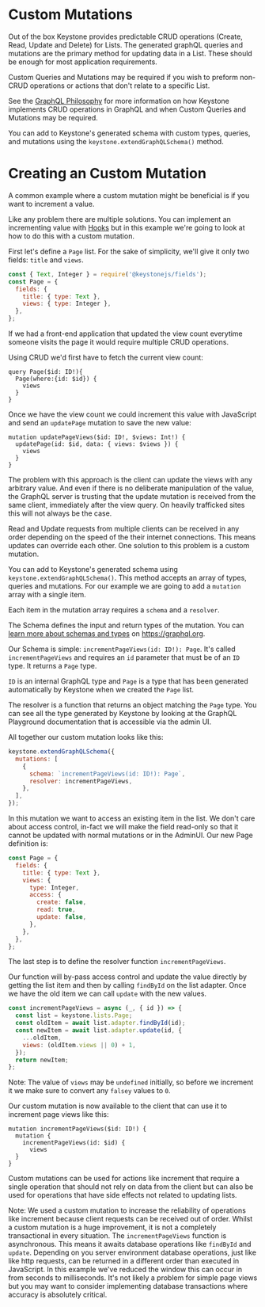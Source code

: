 <!--[meta]
section: guides
title: Custom Mutations
subSection: advanced
[meta]-->

# Custom Mutations

Out of the box Keystone provides predictable CRUD operations (Create, Read, Update and Delete) for Lists. The generated graphQL queries and mutations are the primary method for updating data in a List. These should be enough for most application requirements.

Custom Queries and Mutations may be required if you wish to preform non-CRUD operations or actions that don't relate to a specific List.

See the [GraphQL Philosophy](/guides/graphql-philosophy) for more information on how Keystone implements CRUD operations in GraphQL and when Custom Queries and Mutations may be required.

You can add to Keystone's generated schema with custom types, queries, and mutations using the `keystone.extendGraphQLSchema()` method.

# Creating an Custom Mutation

A common example where a custom mutation might be beneficial is if you want to increment a value.

Like any problem there are multiple solutions. You can implement an incrementing value with [Hooks](/guides/hooks) but in this example we're going to look at how to do this with a custom mutation.

First let's define a `Page` list. For the sake of simplicity, we'll give it only two fields: `title` and `views`.

```js
const { Text, Integer } = require('@keystonejs/fields');
const Page = {
  fields: {
    title: { type: Text },
    views: { type: Integer },
  },
};
```

If we had a front-end application that updated the view count everytime someone visits the page it would require multiple CRUD operations.

Using CRUD we'd first have to fetch the current view count:

```
query Page($id: ID!){
  Page(where:{id: $id}) {
    views
  }
}
```

Once we have the view count we could increment this value with JavaScript and send an `updatePage` mutation to save the new value:

```
mutation updatePageViews($id: ID!, $views: Int!) {
  updatePage(id: $id, data: { views: $views }) {
    views
  }
}
```

The problem with this approach is the client can update the views with any arbitrary value. And even if there is no deliberate manipulation of the value, the GraphQL server is trusting that the update mutation is received from the same client, immediately after the view query. On heavily trafficked sites this will not always be the case.

Read and Update requests from multiple clients can be received in any order depending on the speed of the their internet connections. This means updates can override each other. One solution to this problem is a custom mutation.

You can add to Keystone's generated schema using `keystone.extendGraphQLSchema()`. This method accepts an array of types, queries and mutations. For our example we are going to add a `mutation` array with a single item.

Each item in the mutation array requires a `schema` and a `resolver`.

The Schema defines the input and return types of the mutation. You can [learn more about schemas and types](https://graphql.org/learn/schema/) on <https://graphql.org>.

Our Schema is simple: `incrementPageViews(id: ID!): Page`. It's called `incrementPageViews` and requires an `id` parameter that must be of an `ID` type. It returns a `Page` type.

`ID` is an internal GraphQL type and `Page` is a type that has been generated automatically by Keystone when we created the `Page` list.

The resolver is a function that returns an object matching the `Page` type. You can see all the type generated by Keystone by looking at the GraphQL Playground documentation that is accessible via the admin UI.

All together our custom mutation looks like this:

```js
keystone.extendGraphQLSchema({
  mutations: [
    {
      schema: `incrementPageViews(id: ID!): Page`,
      resolver: incrementPageViews,
    },
  ],
});
```

In this mutation we want to access an existing item in the list. We don't care about access control, in-fact we will make the field read-only so that it cannot be updated with normal mutations or in the AdminUI. Our new Page definition is:

```js
const Page = {
  fields: {
    title: { type: Text },
    views: {
      type: Integer,
      access: {
        create: false,
        read: true,
        update: false,
      },
    },
  },
};
```

The last step is to define the resolver function `incrementPageViews`.

Our function will by-pass access control and update the value directly by getting the list item and then by calling `findById` on the list adapter. Once we have the old item we can call `update` with the new values.

```js
const incrementPageViews = async (_, { id }) => {
  const list = keystone.lists.Page;
  const oldItem = await list.adapter.findById(id);
  const newItem = await list.adapter.update(id, {
    ...oldItem,
    views: (oldItem.views || 0) + 1,
  });
  return newItem;
};
```

Note: The value of `views` may be `undefined` initially, so before we increment it we make sure to convert any `falsey` values to `0`.

Our custom mutation is now available to the client that can use it to increment page views like this:

```
mutation incrementPageViews($id: ID!) {
  mutation {
    incrementPageViews(id: $id) {
      views
  }
}
```

Custom mutations can be used for actions like increment that require a single operation that should not rely on data from the client but can also be used for operations that have side effects not related to updating lists.

Note: We used a custom mutation to increase the reliability of operations like increment because client requests can be received out of order. Whilst a custom mutation is a huge improvement, it is not a completely transactional in every situation. The `incrementPageViews` function is asynchronous. This means it awaits database operations like `findById` and `update`. Depending on you server environment database operations, just like like http requests, can be returned in a different order than executed in JavaScript. In this example we've reduced the window this can occur in from seconds to milliseconds. It's not likely a problem for simple page views but you may want to consider implementing database transactions where accuracy is absolutely critical.
